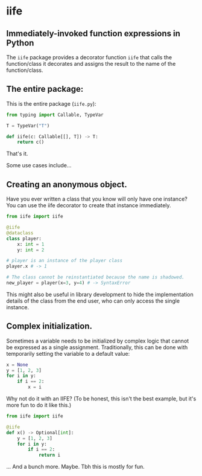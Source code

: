 # iife

## Immediately-invoked function expressions in Python

The `iife` package provides a decorator function `iife` that calls the function/class it decorates and assigns the result to the name of the function/class.

## The entire package:

This is the entire package (`iife.py`):

```python
from typing import Callable, TypeVar

T = TypeVar("T")

def iife(c: Callable[[], T]) -> T:
    return c()
```

That's it.

Some use cases include...

## Creating an anonymous object.

Have you ever written a class that you know will only have one instance? You can use the iife decorator to create that instance immediately.

```python
from iife import iife

@iife
@dataclass
class player:
    x: int = 1
    y: int = 2

# player is an instance of the player class
player.x # -> 1

# The class cannot be reinstantiated because the name is shadowed.
new_player = player(x=3, y=4) # -> SyntaxError
```

This might also be useful in library development to hide the implementation details of the class from the end user, who can only access the single instance.

## Complex initialization.

Sometimes a variable needs to be initialized by complex logic that cannot be expressed as a single assignment. Traditionally, this can be done with temporarily setting the variable to a default value:

```python
x = None
y = [1, 2, 3]
for i in y:
    if i == 2:
        x = i
```

Why not do it with an IIFE? (To be honest, this isn't the best example, but it's more fun to do it like this.)

```python
from iife import iife

@iife
def x() -> Optional[int]:
    y = [1, 2, 3]
    for i in y:
        if i == 2:
            return i
```

... And a bunch more. Maybe. Tbh this is mostly for fun.
